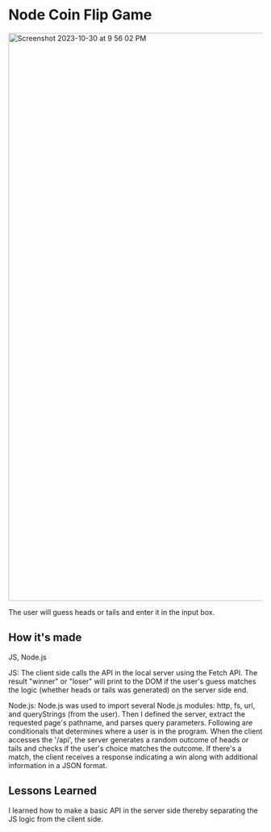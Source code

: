 # Node Coin Flip Game

<img width="1126" alt="Screenshot 2023-10-30 at 9 56 02 PM" src="https://github.com/codedbycass/Coin-Flip/assets/122684139/897b0c36-6253-4dd3-9ec2-5fe86840275e">

The user will guess heads or tails and enter it in the input box.

## How it's made
JS, Node.js

JS: The client side calls the API in the local server using the Fetch API. The result "winner" or "loser" will print to the DOM if the user's guess matches the logic (whether heads or tails was generated) on the server side end.

Node.js: Node.js was used to import several Node.js modules: http, fs, url, and queryStrings (from the user). Then I defined the server, extract the requested page's pathname, and parses query parameters. Following are conditionals that determines where a user is in the program. When the client accesses the '/api', the server generates a random outcome of heads or tails and checks if the user's choice matches the outcome. If there's a match, the client receives a response indicating a win along with additional information in a JSON format. 

## Lessons Learned

I learned how to make a basic API in the server side thereby separating the JS logic from the client side.
